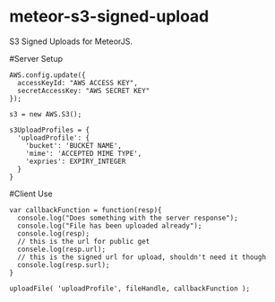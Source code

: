 meteor-s3-signed-upload
=======================

S3 Signed Uploads for MeteorJS.

#Server Setup
```
AWS.config.update({
  accessKeyId: "AWS ACCESS KEY",
  secretAccessKey: "AWS SECRET KEY"
});

s3 = new AWS.S3();

s3UploadProfiles = {
  'uploadProfile': {
    'bucket': 'BUCKET NAME',
    'mime': 'ACCEPTED MIME TYPE',
    'expries': EXPIRY_INTEGER
  }
}
```

#Client Use

```
var callbackFunction = function(resp){
  console.log("Does something with the server response");
  console.log("File has been uploaded already");
  console.log(resp);
  // this is the url for public get
  consele.log(resp.url);
  // this is the signed url for upload, shouldn't need it though
  console.log(resp.surl);
}

uploadFile( 'uploadProfile', fileHandle, callbackFunction );
```


